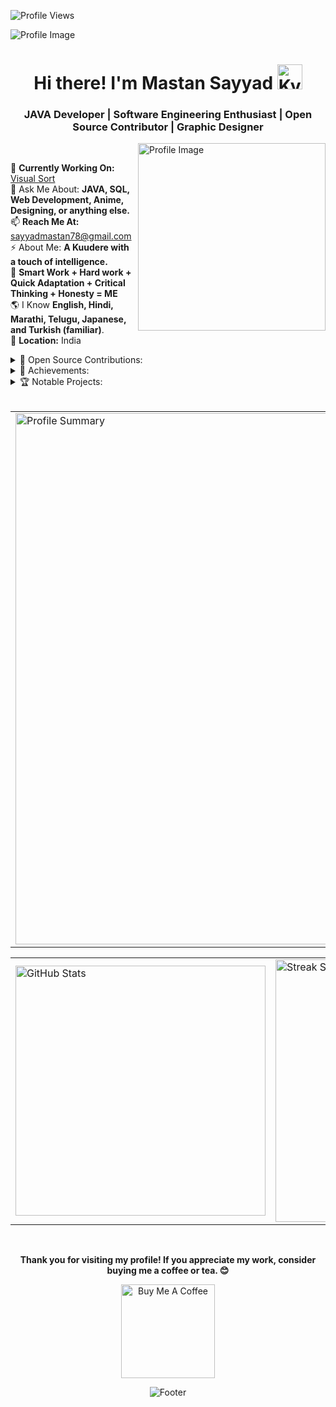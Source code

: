 <p align="left">
  <img src="https://komarev.com/ghpvc/?username=mastansayyad&label=Profile%20views&color=0e75b6&style=flat" alt="Profile Views" />
</p>

![Profile Image](https://github.com/MastanSayyad/MastanSayyad/assets/101971980/3ff0f328-6d29-409d-9c88-ae31c930f613)

<h1 align="center">
  Hi there! I'm Mastan Sayyad <img height="40" alt="Kyubey" src="https://raw.githubusercontent.com/innng/innng/master/assets/kyubey.gif"/>
</h1>

<h3 align="center">
  JAVA Developer | Software Engineering Enthusiast | Open Source Contributor | Graphic Designer
</h3>

<img align="right" src="https://github.com/SankshipthShetty/SankshipthShetty/assets/99337968/2bd05422-3a3b-4d7c-94a1-7cdb584c09d7" alt="Profile Image" width="300"/>

<br>

🌱 **Currently Working On:** [Visual Sort](https://visual-sort-pink.vercel.app/)<br>
💬 Ask Me About: **JAVA, SQL, Web Development, Anime, Designing, or anything else.** <br>
📫 **Reach Me At:** [sayyadmastan78@gmail.com](mailto:sayyadmastan78@gmail.com) <br>
⚡ About Me: **A Kuudere with a touch of intelligence.** <br>
💎 **Smart Work + Hard work + Quick Adaptation + Critical Thinking + Honesty = ME** <br>
🌎 I Know **English, Hindi, Marathi, Telugu, Japanese, and Turkish (familiar)**. <br>
📍 **Location:** India <br>

<details><summary>🚀 Open Source Contributions: </summary>
  <br>

  - **GirlScript Summer of Code (GSSoC):** Contributed to multiple open-source projects, including fixing UI/UX issues, adding FAQs, and enhancing features.
  - **Vinyasa Summer of Code (VSoC):** Worked as a **Project Admin**, managing GitHub repositories, assigning issues, guiding contributors, and resolving code conflicts. Successfully handled project administration and contributed to the project's growth and development.

</details>

<details><summary>🌟 Achievements: </summary>
  <br>

  - **Ranked 6th** out of 27,000 participants in GSSoC24.
  - **Conqueror Badge** recipient in GSSoC24.
  - **Over 200 GitHub Issues Raised** and **120+ Pull Requests Merged** during GSSoC24.

</details>

<details><summary>🏆 Notable Projects: </summary>
  <br>

  - [Visual Sort](https://visual-sort-pink.vercel.app/): A tool to visualize sorting algorithms with interactive elements.

</details>
<br>

<table width="100%" align="center">
<tr>
<td>
  <img width="850em" src="http://github-profile-summary-cards.vercel.app/api/cards/profile-details?username=mastansayyad&theme=radical" alt="Profile Summary">
</td>
</tr>
</table>

<table width="100%" align="center">
<tr>
<td>
  <img width="400em" src="https://github-readme-stats.vercel.app/api?username=mastansayyad&show_icons=true&locale=en&theme=radical" alt="GitHub Stats"/>
</td>
<td>
  <img width="420em" src="https://github-readme-streak-stats.herokuapp.com/?user=mastansayyad&theme=radical" alt="Streak Stats"/>
</td>
</tr>
</table>

<br>

<p align="center">
  <b>Thank you for visiting my profile! If you appreciate my work, consider buying me a coffee or tea. 😊</b>
</p>

<p align="center">
  <a href="https://buymeacoffee.com/sayyadmast3" target="_blank">
    <img src="https://cdn.buymeacoffee.com/buttons/v2/default-red.png" alt="Buy Me A Coffee" width="150"/>
  </a>
</p>

<p align="center">
  <img src="https://capsule-render.vercel.app/api?type=waving&color=gradient&height=60&section=footer" alt="Footer"/>
</p>

